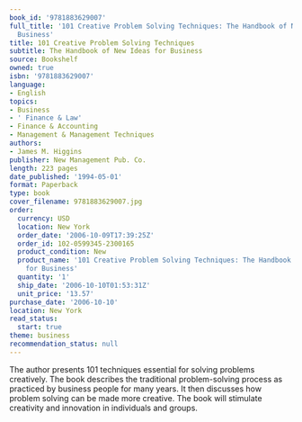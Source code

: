 ```yaml
---
book_id: '9781883629007'
full_title: '101 Creative Problem Solving Techniques: The Handbook of New Ideas for
  Business'
title: 101 Creative Problem Solving Techniques
subtitle: The Handbook of New Ideas for Business
source: Bookshelf
owned: true
isbn: '9781883629007'
language:
- English
topics:
- Business
- ' Finance & Law'
- Finance & Accounting
- Management & Management Techniques
authors:
- James M. Higgins
publisher: New Management Pub. Co.
length: 223 pages
date_published: '1994-05-01'
format: Paperback
type: book
cover_filename: 9781883629007.jpg
order:
  currency: USD
  location: New York
  order_date: '2006-10-09T17:39:25Z'
  order_id: 102-0599345-2300165
  product_condition: New
  product_name: '101 Creative Problem Solving Techniques: The Handbook of New Ideas
    for Business'
  quantity: '1'
  ship_date: '2006-10-10T01:53:31Z'
  unit_price: '13.57'
purchase_date: '2006-10-10'
location: New York
read_status:
  start: true
theme: business
recommendation_status: null
---
```

The author presents 101 techniques essential for solving problems creatively. The book describes the traditional problem-solving process as practiced by business people for many years. It then discusses how problem solving can be made more creative. The book will stimulate creativity and innovation in individuals and groups.
